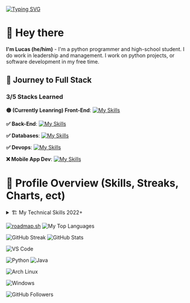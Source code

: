 [![Typing SVG](https://readme-typing-svg.herokuapp.com?font=Fira+Code&duration=2000&pause=250&color=29BCF7&center=true&vCenter=true&width=435&lines=TimeWorkStudio;lucas)](https://git.io/typing-svg)

# 👋 Hey there
**I'm Lucas (he/him)** - I'm a python programmer and high-school student. I do work in leadership and management. I work on python projects, or software development in my free time.

## 👑 Journey to Full Stack
### 3/5 Stacks Learned

**🟡 (Currently Leanring) Front-End**:
[![My Skills](https://skillicons.dev/icons?i=js,html,css)](https://skillicons.dev)

**✅ Back-End**:
[![My Skills](https://skillicons.dev/icons?i=net,java,py)](https://skillicons.dev)

**✅ Databases**:
[![My Skills](https://skillicons.dev/icons?i=mongodb,mysql,dynamodb)](https://skillicons.dev)

**✅ Devops**:
[![My Skills](https://skillicons.dev/icons?i=gitlab,aws,gcp)](https://skillicons.dev)

**❌ Mobile App Dev**:
[![My Skills](https://skillicons.dev/icons?i=androidstudio,swift,flutter,react)](https://skillicons.dev)
# 💽 Profile Overview (Skills, Streaks, Charts, ect)

<details>
<summary>🏗️ My Technical Skills 2022+</summary>
  
## More Technical Skills
- Cloudflare Dash/Webpage Configuration
- DNS/Server w/ Pteroq (Minecraft)
- Virtual Machines
- Cloud Management
- NAS Configuration
- Networking & Cloud Access
- RaspberryPi Development
- AI API Configuration
- System/Database Management
- QA Engineering
  
![My 2022-2025 Review](https://github.com/user-attachments/assets/7007e85d-0193-4b30-a010-f9e0e35655e1)
![My 2022-2025 Review pt. 2](https://github.com/user-attachments/assets/a9304cdd-52e2-4013-be87-7b832d1b6e3c)



</details>

[![roadmap.sh](https://roadmap.sh/card/tall/67a3ef2ff86334348242e469?variant=dark)](https://roadmap.sh)
![My Top Languages](https://github-readme-stats.vercel.app/api/top-langs/?username=lucas-timeworkstudio&size_weight=0.2&count_weight=0.5&title_color=61dafb&text_color=ffffff&icon_color=61dafb&bg_color=20232a&langs_count=8&layout=compact&border_color=61dafb&hide_border=true)

![GitHub Streak](https://github-readme-activity-graph.vercel.app/graph?username=lucas-timeworkstudio&theme=tokyo-night)
![GitHub Stats](https://github-readme-stats.vercel.app/api?username=lucas-timeworkstudio&show_icons=true&theme=tokyonight)


![VS Code](https://img.shields.io/badge/Editor-VS_Code-blue?style=for-the-badge&logo=visual-studio-code)

![Python](https://img.shields.io/badge/Python-3776AB?style=for-the-badge&logo=python&logoColor=white)
![Java](https://img.shields.io/badge/Java-007396?style=for-the-badge&logo=openjdk&logoColor=white)

![Arch Linux](https://img.shields.io/badge/OS-Arch_Linux-1793D1?style=for-the-badge&logo=arch-linux&logoColor=white)

![Windows](https://img.shields.io/badge/OS-Windows-0078D6?style=for-the-badge&logo=windows&logoColor=white)

![GitHub Followers](https://img.shields.io/github/followers/lucas-timeworkstudio?logo=github&style=for-the-badge)


